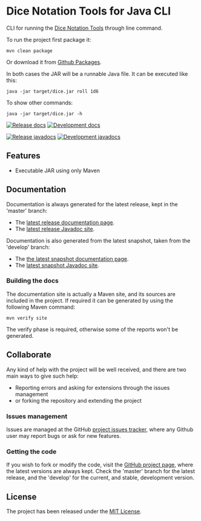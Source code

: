 # Dice Notation Tools for Java CLI

CLI for running the [Dice Notation Tools][dice-notation-tools] through line command.

To run the project first package it:

```
mvn clean package
```

Or download it from [Github Packages][github_package].

In both cases the JAR will be a runnable Java file. It can be executed like this:

```
java -jar target/dice.jar roll 1d6
```

To show other commands:

```
java -jar target/dice.jar -h
```

[![Release docs](https://img.shields.io/badge/docs-release-blue.svg)][site-release]
[![Development docs](https://img.shields.io/badge/docs-develop-blue.svg)][site-develop]

[![Release javadocs](https://img.shields.io/badge/javadocs-release-blue.svg)][javadoc-release]
[![Development javadocs](https://img.shields.io/badge/javadocs-develop-blue.svg)][javadoc-develop]

## Features

- Executable JAR using only Maven

## Documentation

Documentation is always generated for the latest release, kept in the 'master' branch:

- The [latest release documentation page][site-release].
- The [latest release Javadoc site][javadoc-release].

Documentation is also generated from the latest snapshot, taken from the 'develop' branch:

- The [the latest snapshot documentation page][site-develop].
- The [latest snapshot Javadoc site][javadoc-develop].

### Building the docs

The documentation site is actually a Maven site, and its sources are included in the project. If required it can be generated by using the following Maven command:

```
mvn verify site
```

The verify phase is required, otherwise some of the reports won't be generated.

## Collaborate

Any kind of help with the project will be well received, and there are two main ways to give such help:

- Reporting errors and asking for extensions through the issues management
- or forking the repository and extending the project

### Issues management

Issues are managed at the GitHub [project issues tracker][issues], where any Github user may report bugs or ask for new features.

### Getting the code

If you wish to fork or modify the code, visit the [GitHub project page][scm], where the latest versions are always kept. Check the 'master' branch for the latest release, and the 'develop' for the current, and stable, development version.

## License

The project has been released under the [MIT License][license].

[github_package]: https://github.com/Bernardo-MG?tab=packages&repo_name=dice-notation-java-cli
[issues]: https://github.com/bernardo-mg/dice-notation-java-cli/issues
[javadoc-develop]: https://docs.bernardomg.com/development/maven/dice-notation-java-cli/apidocs
[javadoc-release]: https://docs.bernardomg.com/maven/dice-notation-java-cli/apidocs
[license]: https://www.opensource.org/licenses/mit-license.php
[scm]: https://github.com/bernardo-mg/dice-notation-java-cli
[site-develop]: https://docs.bernardomg.com/development/maven/dice-notation-java-cli
[site-release]: https://docs.bernardomg.com/maven/dice-notation-java-cli

[dice-notation-tools]: https://github.com/Bernardo-MG/dice-notation-java
